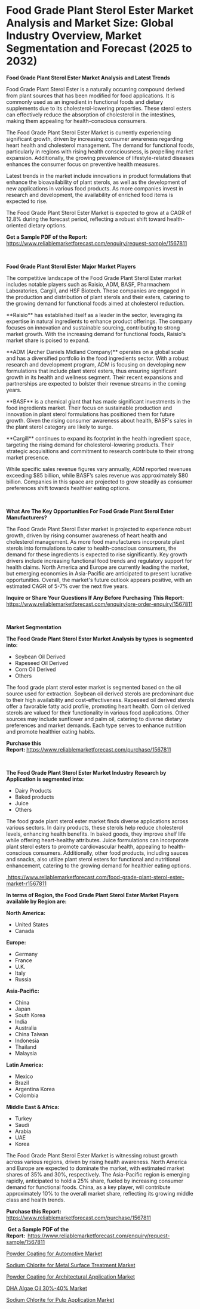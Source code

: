 <p><h1>Food Grade Plant Sterol Ester Market Analysis and Market Size: Global Industry Overview, Market Segmentation and Forecast (2025 to 2032)</h1></p><p><strong>Food Grade Plant Sterol Ester Market Analysis and Latest Trends</strong></p>
<p><p>Food Grade Plant Sterol Ester is a naturally occurring compound derived from plant sources that has been modified for food applications. It is commonly used as an ingredient in functional foods and dietary supplements due to its cholesterol-lowering properties. These sterol esters can effectively reduce the absorption of cholesterol in the intestines, making them appealing for health-conscious consumers.</p><p>The Food Grade Plant Sterol Ester Market is currently experiencing significant growth, driven by increasing consumer awareness regarding heart health and cholesterol management. The demand for functional foods, particularly in regions with rising health consciousness, is propelling market expansion. Additionally, the growing prevalence of lifestyle-related diseases enhances the consumer focus on preventive health measures.</p><p>Latest trends in the market include innovations in product formulations that enhance the bioavailability of plant sterols, as well as the development of new applications in various food products. As more companies invest in research and development, the availability of enriched food items is expected to rise.</p><p>The Food Grade Plant Sterol Ester Market is expected to grow at a CAGR of 12.8% during the forecast period, reflecting a robust shift toward health-oriented dietary options.</p></p>
<p><strong>Get a Sample PDF of the Report:&nbsp;</strong> <a href="https://www.reliablemarketforecast.com/enquiry/request-sample/1567811?utm_campaign=1102&utm_medium=2&utm_source=Github&utm_content=ia&utm_term=23032025&utm_id=food-grade-plant-sterol-ester">https://www.reliablemarketforecast.com/enquiry/request-sample/1567811</a></p>
<p>&nbsp;</p>
<p><strong>Food Grade Plant Sterol Ester Major Market Players</strong></p>
<p><p>The competitive landscape of the Food Grade Plant Sterol Ester market includes notable players such as Raisio, ADM, BASF, Pharmachem Laboratories, Cargill, and HSF Biotech. These companies are engaged in the production and distribution of plant sterols and their esters, catering to the growing demand for functional foods aimed at cholesterol reduction.</p><p>**Raisio** has established itself as a leader in the sector, leveraging its expertise in natural ingredients to enhance product offerings. The company focuses on innovation and sustainable sourcing, contributing to strong market growth. With the increasing demand for functional foods, Raisio's market share is poised to expand.</p><p>**ADM (Archer Daniels Midland Company)** operates on a global scale and has a diversified portfolio in the food ingredients sector. With a robust research and development program, ADM is focusing on developing new formulations that include plant sterol esters, thus ensuring significant growth in its health and wellness segment. Their recent expansions and partnerships are expected to bolster their revenue streams in the coming years.</p><p>**BASF** is a chemical giant that has made significant investments in the food ingredients market. Their focus on sustainable production and innovation in plant sterol formulations has positioned them for future growth. Given the rising consumer awareness about health, BASF's sales in the plant sterol category are likely to surge.</p><p>**Cargill** continues to expand its footprint in the health ingredient space, targeting the rising demand for cholesterol-lowering products. Their strategic acquisitions and commitment to research contribute to their strong market presence.</p><p>While specific sales revenue figures vary annually, ADM reported revenues exceeding $85 billion, while BASF’s sales revenue was approximately $80 billion. Companies in this space are projected to grow steadily as consumer preferences shift towards healthier eating options.</p></p>
<p>&nbsp;</p>
<p><strong>What Are The Key Opportunities For Food Grade Plant Sterol Ester Manufacturers?</strong></p>
<p><p>The Food Grade Plant Sterol Ester market is projected to experience robust growth, driven by rising consumer awareness of heart health and cholesterol management. As more food manufacturers incorporate plant sterols into formulations to cater to health-conscious consumers, the demand for these ingredients is expected to rise significantly. Key growth drivers include increasing functional food trends and regulatory support for health claims. North America and Europe are currently leading the market, but emerging economies in Asia-Pacific are anticipated to present lucrative opportunities. Overall, the market's future outlook appears positive, with an estimated CAGR of 5-7% over the next five years.</p></p>
<p><strong>Inquire or Share Your Questions If Any Before Purchasing This Report:</strong> <a href="https://www.reliablemarketforecast.com/enquiry/pre-order-enquiry/1567811?utm_campaign=1102&utm_medium=2&utm_source=Github&utm_content=ia&utm_term=23032025&utm_id=food-grade-plant-sterol-ester">https://www.reliablemarketforecast.com/enquiry/pre-order-enquiry/1567811</a></p>
<p>&nbsp;</p>
<p><strong>Market Segmentation</strong></p>
<p><strong>The Food Grade Plant Sterol Ester Market Analysis by types is segmented into:</strong></p>
<p><ul><li>Soybean Oil Derived</li><li>Rapeseed Oil Derived</li><li>Corn Oil Derived</li><li>Others</li></ul></p>
<p><p>The food grade plant sterol ester market is segmented based on the oil source used for extraction. Soybean oil derived sterols are predominant due to their high availability and cost-effectiveness. Rapeseed oil derived sterols offer a favorable fatty acid profile, promoting heart health. Corn oil derived sterols are valued for their functionality in various food applications. Other sources may include sunflower and palm oil, catering to diverse dietary preferences and market demands. Each type serves to enhance nutrition and promote healthier eating habits.</p></p>
<p><strong>Purchase this Report:&nbsp;</strong><a href="https://www.reliablemarketforecast.com/purchase/1567811?utm_campaign=1102&utm_medium=2&utm_source=Github&utm_content=ia&utm_term=23032025&utm_id=food-grade-plant-sterol-ester">https://www.reliablemarketforecast.com/purchase/1567811</a></p>
<p>&nbsp;</p>
<p><strong>The Food Grade Plant Sterol Ester Market Industry Research by Application is segmented into:</strong></p>
<p><ul><li>Dairy Products</li><li>Baked products</li><li>Juice</li><li>Others</li></ul></p>
<p><p>The food grade plant sterol ester market finds diverse applications across various sectors. In dairy products, these sterols help reduce cholesterol levels, enhancing health benefits. In baked goods, they improve shelf life while offering heart-healthy attributes. Juice formulations can incorporate plant sterol esters to promote cardiovascular health, appealing to health-conscious consumers. Additionally, other food products, including sauces and snacks, also utilize plant sterol esters for functional and nutritional enhancement, catering to the growing demand for healthier eating options.</p></p>
<p><a href="https://www.reliablemarketforecast.com/food-grade-plant-sterol-ester-market-r1567811?utm_campaign=1102&utm_medium=2&utm_source=Github&utm_content=ia&utm_term=23032025&utm_id=food-grade-plant-sterol-ester">&nbsp;https://www.reliablemarketforecast.com/food-grade-plant-sterol-ester-market-r1567811</a></p>
<p><strong>In terms of Region, the Food Grade Plant Sterol Ester Market Players available by Region are:</strong></p>
<p>
    <p> <strong> North America: </strong>
        <ul>
            <li>United States</li>
            <li>Canada</li>
        </ul>
        </p> 
    <p> <strong> Europe: </strong>
        <ul>
            <li>Germany</li>
            <li>France</li>
            <li>U.K.</li>
            <li>Italy</li>
            <li>Russia</li>
        </ul>
        </p> 
    <p> <strong> Asia-Pacific: </strong>
        <ul>
            <li>China</li>
            <li>Japan</li>
            <li>South Korea</li>
            <li>India</li>
            <li>Australia</li>
            <li>China Taiwan</li>
            <li>Indonesia</li>
            <li>Thailand</li>
            <li>Malaysia</li>
        </ul>
        </p> 
    <p> <strong> Latin America: </strong>
        <ul>
            <li>Mexico</li>
            <li>Brazil</li>
            <li>Argentina Korea</li>
            <li>Colombia</li>
        </ul>
        </p> 
    <p> <strong> Middle East & Africa: </strong>
        <ul>
            <li>Turkey</li>
            <li>Saudi</li>
            <li>Arabia</li>
            <li>UAE</li>
            <li>Korea</li>
        </ul>
    </p>
    </p>
<p><p>The Food Grade Plant Sterol Ester Market is witnessing robust growth across various regions, driven by rising health awareness. North America and Europe are expected to dominate the market, with estimated market shares of 35% and 30%, respectively. The Asia-Pacific region is emerging rapidly, anticipated to hold a 25% share, fueled by increasing consumer demand for functional foods. China, as a key player, will contribute approximately 10% to the overall market share, reflecting its growing middle class and health trends.</p></p>
<p><strong>Purchase this Report: </strong><a href="https://www.reliablemarketforecast.com/purchase/1567811?utm_campaign=1102&utm_medium=2&utm_source=Github&utm_content=ia&utm_term=23032025&utm_id=food-grade-plant-sterol-ester">https://www.reliablemarketforecast.com/purchase/1567811</a></p>
<p>&nbsp;<strong>Get a Sample PDF of the Report:&nbsp;&nbsp;</strong><a href="https://www.reliablemarketforecast.com/enquiry/request-sample/1567811?utm_campaign=1102&utm_medium=2&utm_source=Github&utm_content=ia&utm_term=23032025&utm_id=food-grade-plant-sterol-ester">https://www.reliablemarketforecast.com/enquiry/request-sample/1567811</a></p>
<p><strong></strong></p>
<p><p><a href="https://github.com/sacmatidora/Market-Research-Report-List-1/blob/main/powder-coating-for-automotive-market.md?utm_campaign=1102&utm_medium=2&utm_source=Github&utm_content=ia&utm_term=23032025&utm_id=food-grade-plant-sterol-ester">Powder Coating for Automotive Market</a></p><p><a href="https://github.com/shiahbuyerin/Market-Research-Report-List-1/blob/main/sodium-chlorite-for-metal-surface-treatment-market.md?utm_campaign=1102&utm_medium=2&utm_source=Github&utm_content=ia&utm_term=23032025&utm_id=food-grade-plant-sterol-ester">Sodium Chlorite for Metal Surface Treatment Market</a></p><p><a href="https://github.com/zalubakoraka/Market-Research-Report-List-1/blob/main/powder-coating-for-architectural-application-market.md?utm_campaign=1102&utm_medium=2&utm_source=Github&utm_content=ia&utm_term=23032025&utm_id=food-grade-plant-sterol-ester">Powder Coating for Architectural Application Market</a></p><p><a href="https://github.com/fahieraudau9/Market-Research-Report-List-1/blob/main/dha-algae-oil-30-40-market.md?utm_campaign=1102&utm_medium=2&utm_source=Github&utm_content=ia&utm_term=23032025&utm_id=food-grade-plant-sterol-ester">DHA Algae Oil 30%-40% Market</a></p><p><a href="https://github.com/yaldotiedegq/Market-Research-Report-List-1/blob/main/sodium-chlorite-for-pulp-application-market.md?utm_campaign=1102&utm_medium=2&utm_source=Github&utm_content=ia&utm_term=23032025&utm_id=food-grade-plant-sterol-ester">Sodium Chlorite for Pulp Application Market</a></p></p>